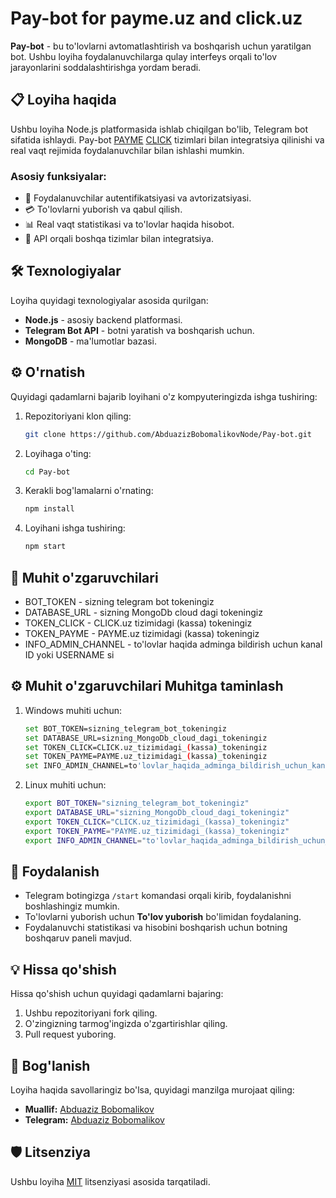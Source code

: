 # Pay-bot for payme.uz and  click.uz

**Pay-bot** - bu to'lovlarni avtomatlashtirish va boshqarish uchun yaratilgan bot. Ushbu loyiha foydalanuvchilarga qulay interfeys orqali to'lov jarayonlarini soddalashtirishga yordam beradi.

## 📋 Loyiha haqida

Ushbu loyiha Node.js platformasida ishlab chiqilgan bo'lib, Telegram bot sifatida ishlaydi. Pay-bot [PAYME](https://payme.uz/) [CLICK](https://click.uz/) tizimlari bilan integratsiya qilinishi va real vaqt rejimida foydalanuvchilar bilan ishlashi mumkin.

### Asosiy funksiyalar:
- 🔐 Foydalanuvchilar autentifikatsiyasi va avtorizatsiyasi.
- 💳 To'lovlarni yuborish va qabul qilish.
- 📊 Real vaqt statistikasi va to'lovlar haqida hisobot.
- 🔄 API orqali boshqa tizimlar bilan integratsiya.

## 🛠 Texnologiyalar

Loyiha quyidagi texnologiyalar asosida qurilgan:
- **Node.js** - asosiy backend platformasi.
- **Telegram Bot API** - botni yaratish va boshqarish uchun.
- **MongoDB** - ma'lumotlar bazasi.

## ⚙ O'rnatish

Quyidagi qadamlarni bajarib loyihani o'z kompyuteringizda ishga tushiring:

1. Repozitoriyani klon qiling:
   ```bash
   git clone https://github.com/AbduazizBobomalikovNode/Pay-bot.git
   ```

2. Loyihaga o'ting:
   ```bash
   cd Pay-bot
   ```

3. Kerakli bog'lamalarni o'rnating:
   ```bash
   npm install
   ```

4. Loyihani ishga tushiring:
   ```bash
   npm start
   ```

## 🔐 Muhit o'zgaruvchilari
  - BOT_TOKEN - sizning  telegram bot  tokeningiz
  - DATABASE_URL - sizning  MongoDb   cloud dagi tokeningiz
  - TOKEN_CLICK - CLICK.uz  tizimidagi (kassa) tokeningiz
  - TOKEN_PAYME - PAYME.uz  tizimidagi (kassa) tokeningiz
  - INFO_ADMIN_CHANNEL - to'lovlar haqida adminga  bildirish uchun kanal  ID yoki USERNAME si 
   
## ⚙ Muhit o'zgaruvchilari Muhitga taminlash
1. Windows muhiti uchun:
   ```bash
   set BOT_TOKEN=sizning_telegram_bot_tokeningiz
   set DATABASE_URL=sizning_MongoDb_cloud_dagi_tokeningiz
   set TOKEN_CLICK=CLICK.uz_tizimidagi_(kassa)_tokeningiz
   set TOKEN_PAYME=PAYME.uz_tizimidagi_(kassa)_tokeningiz
   set INFO_ADMIN_CHANNEL=to'lovlar_haqida_adminga_bildirish_uchun_kanal_ID_yoki_USERNAME_si 
   ```
2. Linux muhiti uchun:
   ```bash
   export BOT_TOKEN="sizning_telegram_bot_tokeningiz"
   export DATABASE_URL="sizning_MongoDb_cloud_dagi_tokeningiz"
   export TOKEN_CLICK="CLICK.uz_tizimidagi_(kassa)_tokeningiz"
   export TOKEN_PAYME="PAYME.uz_tizimidagi_(kassa)_tokeningiz"
   export INFO_ADMIN_CHANNEL="to'lovlar_haqida_adminga_bildirish_uchun_kanal_ID_yoki_USERNAME_si" 
   ```
   
## 📜 Foydalanish

- Telegram botingizga `/start` komandasi orqali kirib, foydalanishni boshlashingiz mumkin.
- To'lovlarni yuborish uchun **To'lov yuborish** bo'limidan foydalaning.
- Foydalanuvchi statistikasi va hisobini boshqarish uchun botning boshqaruv paneli mavjud.

## 💡 Hissa qo'shish

Hissa qo'shish uchun quyidagi qadamlarni bajaring:

1. Ushbu repozitoriyani fork qiling.
2. O'zingizning tarmog'ingizda o'zgartirishlar qiling.
3. Pull request yuboring.

## 📧 Bog'lanish

Loyiha haqida savollaringiz bo'lsa, quyidagi manzilga murojaat qiling:
- **Muallif:** [Abduaziz Bobomalikov](https://github.com/AbduazizBobomalikovNode)
- **Telegram:** [Abduaziz Bobomalikov](https://t.me/Bobomalikov_Abduaziz)

## 🛡 Litsenziya

Ushbu loyiha [MIT](LICENSE) litsenziyasi asosida tarqatiladi.
